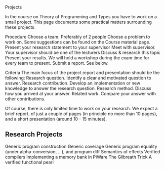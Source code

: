 
Projects

In the course on Theory of Programming and Types you have to work on a small project. This page documents some practical matters surrounding these projects.

Procedure
Choose a team. Preferably of 2 people
Choose a problem to work on. Some suggestions can be found on the Course material page.
Present your research statement to your supervisor
Meet with supervisor. Your supervisor should be one of the lecturers
Discuss & research this topic
Present your results. We will hold a workshop during the exam time for every team to present.
Submit a report. See below.

Criteria
The main focus of the project report and presentation should be the following:
Research question. Identify a clear and motivated question to answer.
Research contribution. Develop an implementation or new knowledge to answer the research question.
Research method. Discuss how you arrived at your answer.
Related work. Compare your answer with other contributions.

Of course, there is only limited time to work on your research. We expect a brief report, of just a couple of pages (in principle no more than 10 pages), and a short presentation (around 10 - 15 minutes).


## Research Projects
Generic program construction
Generic coverage
Generic program equality (under alpha-conversion, …), and program diff
Semantics of effects
Verified compilers
Implementing a memory bank in PiWare
The Gilbreath Trick
A verified functional pearl
